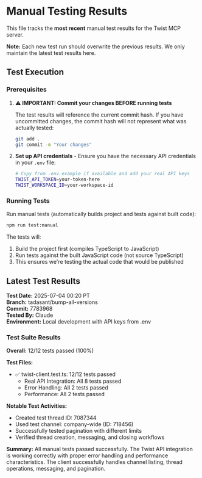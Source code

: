 # Manual Testing Results

This file tracks the **most recent** manual test results for the Twist MCP server.

**Note:** Each new test run should overwrite the previous results. We only maintain the latest test results here.

## Test Execution

### Prerequisites

1. **⚠️ IMPORTANT: Commit your changes BEFORE running tests**

   The test results will reference the current commit hash. If you have uncommitted changes, the commit hash will not represent what was actually tested:

   ```bash
   git add .
   git commit -m "Your changes"
   ```

2. **Set up API credentials** - Ensure you have the necessary API credentials in your `.env` file:
   ```bash
   # Copy from .env.example if available and add your real API keys
   TWIST_API_TOKEN=your-token-here
   TWIST_WORKSPACE_ID=your-workspace-id
   ```

### Running Tests

Run manual tests (automatically builds project and tests against built code):

```bash
npm run test:manual
```

The tests will:

1. Build the project first (compiles TypeScript to JavaScript)
2. Run tests against the built JavaScript code (not source TypeScript)
3. This ensures we're testing the actual code that would be published

## Latest Test Results

**Test Date:** 2025-07-04 00:20 PT  
**Branch:** tadasant/bump-all-versions  
**Commit:** 7783968  
**Tested By:** Claude  
**Environment:** Local development with API keys from .env

### Test Suite Results

**Overall:** 12/12 tests passed (100%)

**Test Files:**

- ✅ twist-client.test.ts: 12/12 tests passed
  - Real API Integration: All 8 tests passed
  - Error Handling: All 2 tests passed
  - Performance: All 2 tests passed

**Notable Test Activities:**

- Created test thread ID: 7087344
- Used test channel: company-wide (ID: 718456)
- Successfully tested pagination with different limits
- Verified thread creation, messaging, and closing workflows

**Summary:** All manual tests passed successfully. The Twist API integration is working correctly with proper error handling and performance characteristics. The client successfully handles channel listing, thread operations, messaging, and pagination.
